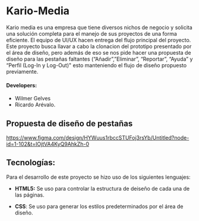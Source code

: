 
# Kario-Media
Kario media es una empresa que tiene diversos nichos de negocio y solicita una solución completa para el manejo de sus proyectos de una forma eficiente. El equipo de UI/UX hacen entrega del flujo principal del proyecto. Este proyecto busca llavar a cabo la clonacion del prototipo presentado por el área de diseño, pero además de eso se nos pide hacer una propuesta de diseño para las pestañas faltantes  (“Añadir”,”Eliminar”, “Reportar”, “Ayuda” y “Perfil (Log-In y Log-Out)" esto manteniendo el flujo de diseño propuesto previamente. 


#### Developers:

* Wilmer Gelves
* Ricardo Arévalo.


## Propuesta de diseño de pestañas


https://www.figma.com/design/HYWuus1rbccSTUFoj3rsYb/Untitled?node-id=1-102&t=IOjtVA4KyQ9AhkZh-0

## Tecnologías:

Para el desarrollo de este proyecto se hizo uso de los siguientes lenguajes:

- **HTML5:** Se uso para controlar la estructura de deiseño de cada una de las páginas.

- **CSS**: Se uso para generar los estilos predeterminados por el área de diseño. 